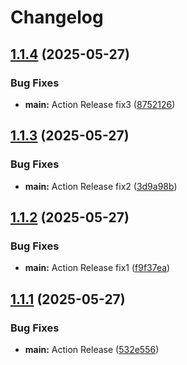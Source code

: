 # Changelog

## [1.1.4](https://github.com/Fly025/FastAPI-test/compare/v1.1.3...v1.1.4) (2025-05-27)


### Bug Fixes

* **main:** Action Release fix3 ([8752126](https://github.com/Fly025/FastAPI-test/commit/8752126a664c57435d88bf7c4fa9eedf7d3539e2))

## [1.1.3](https://github.com/Fly025/FastAPI-test/compare/v1.1.2...v1.1.3) (2025-05-27)


### Bug Fixes

* **main:** Action Release fix2 ([3d9a98b](https://github.com/Fly025/FastAPI-test/commit/3d9a98be2c897106536a15059b6474772648eff5))

## [1.1.2](https://github.com/Fly025/FastAPI-test/compare/v1.1.1...v1.1.2) (2025-05-27)


### Bug Fixes

* **main:** Action Release fix1 ([f9f37ea](https://github.com/Fly025/FastAPI-test/commit/f9f37eaa90b16522735611a4a38aff5880a5461e))

## [1.1.1](https://github.com/Fly025/FastAPI-test/compare/v1.1.0...v1.1.1) (2025-05-27)


### Bug Fixes

* **main:** Action Release ([532e556](https://github.com/Fly025/FastAPI-test/commit/532e55669fbac3440ff7be53a871bd87007e8407))
